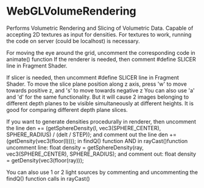 WebGLVolumeRendering
====================
Performs Volumetric Rendering and Slicing of Volumetric Data.
Capable of accepting 2D textures as input for densities.
For textures to work, running the code on server (could be localhost) is necessary.

For moving the eye around the grid, uncomment the corresponding code in animate() function
If the renderer is needed, then comment
#define SLICER
line in Fragment Shader.

If slicer is needed, then uncomment
#define SLICER
line in Fragment Shader.
To move the slice plane position along z axis, press 'w' to move towards positive z, and 's' to move towards negative z
You can also use 'a' and 'd' for the same functionality. But it will cause 2 images belonging to different 
depth planes to be visible simultaneously at different heights. It is good for comparing different depth plane
slices.

If you want to generate densities procedurally in renderer, then uncomment the line
den += (getSphereDensity(l, vec3(SPHERE_CENTER), SPHERE_RADIUS) / (delt / STEP));
and comment out the line
den += (getDensity(vec3(floor(l))));
in findQ() function
AND
in rayCast()function uncomment line:
float density = getSphereDensity(ray, vec3(SPHERE_CENTER), SPHERE_RADIUS);
and comment out:
float density = getDensity(vec3(floor(ray)));

You can also use 1 or 2 light sources by commenting and uncommenting the findQ() function calls in rayCast()
